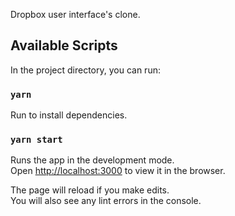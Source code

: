 Dropbox user interface's clone.

## Available Scripts

In the project directory, you can run:

### `yarn`

Run to install dependencies.

### `yarn start`

Runs the app in the development mode.\
Open [http://localhost:3000](http://localhost:3000) to view it in the browser.

The page will reload if you make edits.\
You will also see any lint errors in the console.
